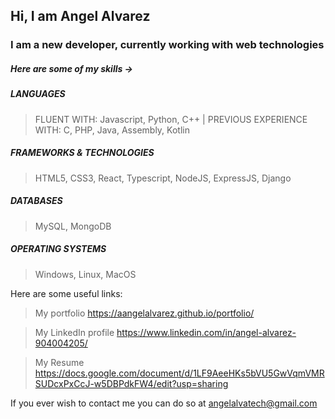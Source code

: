## Hi, I am Angel Alvarez
### I am a new developer, currently working with web technologies

##### Here are some of my skills ->

##### LANGUAGES
> FLUENT WITH: Javascript, Python, C++ | PREVIOUS EXPERIENCE WITH: C, PHP, Java, Assembly, Kotlin

##### FRAMEWORKS & TECHNOLOGIES
> HTML5, CSS3, React, Typescript, NodeJS, ExpressJS, Django

##### DATABASES
> MySQL, MongoDB

##### OPERATING SYSTEMS
> Windows, Linux, MacOS

Here are some useful links:

> My portfolio https://aangelalvarez.github.io/portfolio/

> My LinkedIn profile https://www.linkedin.com/in/angel-alvarez-904004205/

> My Resume https://docs.google.com/document/d/1LF9AeeHKs5bVU5GwVqmVMRSUDcxPxCcJ-w5DBPdkFW4/edit?usp=sharing

If you ever wish to contact me you can do so at angelalvatech@gmail.com
